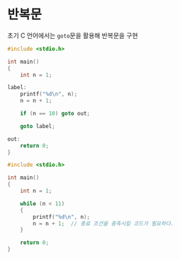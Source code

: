 # 반복문

초기 C 언어에서는 `goto`문을 활용해 반복문을 구현

```c
#include <stdio.h>

int main()
{
	int n = 1;

label:
	printf("%d\n", n);
	n = n + 1;

	if (n == 10) goto out;

	goto label;

out:
	return 0;
}
```

```c
#include <stdio.h>

int main()
{
	int n = 1;

    while (n < 11)
    {
        printf("%d\n", n);
        n = n + 1;	// 종료 조건을 충족시킬 코드가 필요하다.
    }

	return 0;
}
```
